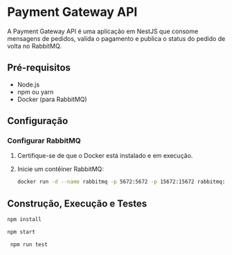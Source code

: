# Payment Gateway API

A Payment Gateway API é uma aplicação em NestJS que consome mensagens de pedidos, valida o pagamento e publica o status do pedido de volta no RabbitMQ.

## Pré-requisitos

- Node.js
- npm ou yarn
- Docker (para RabbitMQ)

## Configuração

### Configurar RabbitMQ

1. Certifique-se de que o Docker está instalado e em execução.
2. Inicie um contêiner RabbitMQ:

   ```sh
   docker run -d --name rabbitmq -p 5672:5672 -p 15672:15672 rabbitmq:3-management
   ```

## Construção, Execução e Testes

   ```sh
   npm install
   ```

   ```sh
   npm start
   ```

  ```sh
   npm run test
   ```